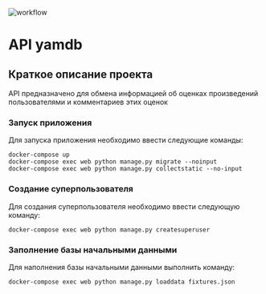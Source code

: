 ![workflow](https://github.com/azharkih/yamdb_final/actions/workflows/main.yml/badge.svg)
# API yamdb

## Краткое описание проекта
API предназначено для обмена информацией об оценках произведений пользователями 
и комментариев этих оценок

### Запуск приложения
Для запуска приложения необходимо ввести следующие команды:
```
docker-compose up
docker-compose exec web python manage.py migrate --noinput
docker-compose exec web python manage.py collectstatic --no-input
```

### Создание суперпользователя
Для создания суперпользователя необходимо ввести следующую команду:
```
docker-compose exec web python manage.py createsuperuser
```

### Заполнение базы начальными данными
Для наполнения базы начальными данными выполнить команду:
```
docker-compose exec web python manage.py loaddata fixtures.json
```
